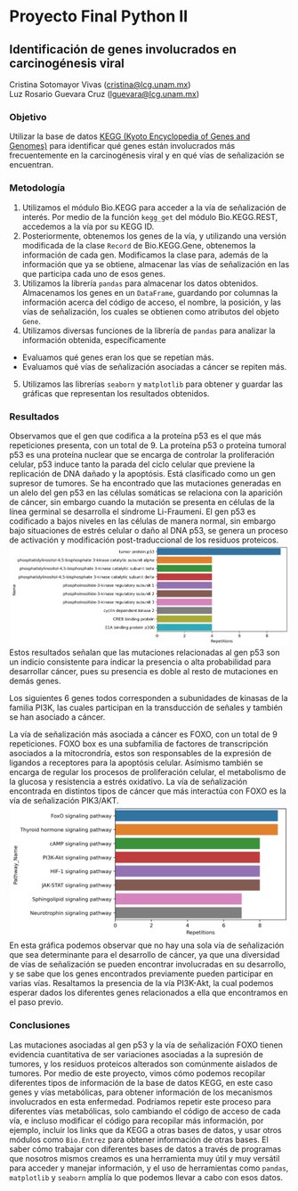 # Proyecto Final Python II  
## Identificación de genes involucrados en carcinogénesis viral  

Cristina Sotomayor Vivas (cristina@lcg.unam.mx)  
Luz Rosario Guevara Cruz (lguevara@lcg.unam.mx)  

### Objetivo  
Utilizar la base de datos [KEGG (Kyoto Encyclopedia of Genes and Genomes)](https://www.genome.jp/kegg/) para identificar qué genes están involucrados más frecuentemente en la carcinogénesis viral y en qué vías de señalización se encuentran.  

### Metodología

1. Utilizamos el módulo Bio.KEGG para acceder a la vía de señalización de interés. Por medio de la función `kegg_get` del módulo Bio.KEGG.REST, accedemos a la vía por su KEGG ID.
2. Posteriormente, obtenemos los genes de la vía, y utilizando una versión modificada de la clase `Record` de Bio.KEGG.Gene, obtenemos la información de cada gen. Modificamos la clase para, además de la información que ya se obtiene, almacenar las vías de señalización en las que participa cada uno de esos genes.
3. Utilizamos la librería `pandas` para almacenar los datos obtenidos. Almacenamos los genes en un `DataFrame`, guardando por columnas la información acerca del código de acceso, el nombre, la posición, y las vías de señalización, los cuales se obtienen como atributos del objeto `Gene`.
4. Utilizamos diversas funciones de la librería de `pandas` para analizar la información obtenida, específicamente
  * Evaluamos qué genes eran los que se repetían más.
  * Evaluamos qué vías de señalización asociadas a cáncer se repiten más.
5. Utilizamos las librerías `seaborn` y `matplotlib` para obtener y guardar las gráficas que representan los resultados obtenidos.

### Resultados

Observamos que el gen que codifica a la proteína p53 es el que más repeticiones presenta, con un total de 9.
La proteína p53 o proteína tumoral p53 es una proteína nuclear que se encarga de controlar la proliferación celular, p53 induce tanto la parada del ciclo celular que previene la replicación de DNA dañado y la apoptósis. Está clasificado como un gen supresor de tumores. Se ha encontrado que las mutaciones generadas en un alelo del gen p53 en las células somáticas se relaciona con la aparición de cáncer, sin embargo cuando la mutación se presenta en células de la línea germinal se desarrolla el síndrome Li-Fraumeni.
El gen p53 es codificado a bajos niveles en las células de manera normal, sin embargo bajo situaciones de estrés celular o daño al DNA p53, se genera un proceso de activación y modificación post-traduccional de los residuos proteicos.
![Genes](https://github.com/CrisSotomayor/ProyectoPythonII/blob/main/figures/signif_genes.png "Genes")
Estos resultados señalan que las mutaciones relacionadas al gen p53 son un indicio consistente para indicar la presencia o alta probabilidad para desarrollar cáncer, pues su presencia es doble al resto de mutaciones en demás genes.

Los siguientes 6 genes todos corresponden a subunidades de kinasas de la familia PI3K, las cuales participan en la transducción de señales y también se han asociado a cáncer.  

La vía de señalización más asociada a cáncer es FOXO, con un total de 9 repeticiones.
FOXO box es una subfamilia de factores de transcripción asociados a la mitocrondría, estos son responsables de la expresión de ligandos a receptores para la apoptósis celular. Asímismo también se encarga de regular los procesos de proliferación celular, el metabolismo de la glucosa y resistencia a estrés oxidativo. La vía de señalización encontrada en distintos tipos de cáncer que más interactúa con FOXO es la vía de señalización PIK3/AKT.
![Vias](https://raw.githubusercontent.com/CrisSotomayor/ProyectoPythonII/main/figures/signif_pathways.png "Vias de señalizacion")
En esta gráfica podemos observar que no hay una sola vía de señalización que sea determinante para el desarrollo de cáncer, ya que una diversidad de vías de señalización se pueden encontrar involucradas en su desarrollo, y se sabe que los genes encontrados previamente pueden participar en varias vías. Resaltamos la presencia de la vía PI3K-Akt, la cual podemos esperar dados los diferentes genes relacionados a ella que encontramos en el paso previo.

### Conclusiones

Las mutaciones asociadas al gen p53 y la vía de señalización FOXO tienen evidencia cuantitativa de ser variaciones asociadas a la supresión de tumores, y los residuos proteicos alterados son comúnmente aislados de tumores. Por medio de este proyecto, vimos cómo podemos recopilar diferentes tipos de información de la base de datos KEGG, en este caso genes y vías metabólicas, para obtener información de los mecanismos involucrados en esta enfermedad. Podríamos repetir este proceso para diferentes vías metabólicas, solo cambiando el código de acceso de cada vía, e incluso modificar el código para recopilar más información, por ejemplo, incluir los links que da KEGG a otras bases de datos, y usar otros módulos como `Bio.Entrez` para obtener información de otras bases. El saber cómo trabajar con diferentes bases de datos a través de programas que nosotros mismos creamos es una herramienta muy útil y muy versátil para acceder y manejar información, y el uso de herramientas como `pandas`, `matplotlib` y `seaborn` amplía lo que podemos llevar a cabo con esos datos.
